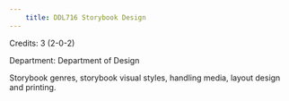 ```yaml
---
    title: DDL716 Storybook Design
---
```

Credits: 3 (2-0-2)

Department: Department of Design

Storybook genres, storybook visual styles, handling media, layout design and printing.